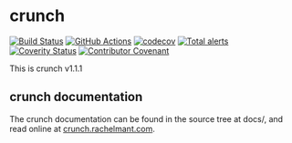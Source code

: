 # crunch

[![Build Status](https://travis-ci.org/DX-MON/crunch.svg?branch=main)](https://travis-ci.org/DX-MON/crunch)
[![GitHub Actions](https://github.com/DX-MON/crunch/workflows/GitHub%20Actions/badge.svg)](https://github.com/DX-MON/crunch/actions)
[![codecov](https://codecov.io/gh/DX-MON/crunch/branch/main/graph/badge.svg)](https://codecov.io/gh/DX-MON/crunch)
[![Total alerts](https://img.shields.io/lgtm/alerts/g/DX-MON/crunch.svg?logo=lgtm&logoWidth=18)](https://lgtm.com/projects/g/DX-MON/crunch/alerts/)
[![Coverity Status](https://scan.coverity.com/projects/20294/badge.svg)](https://scan.coverity.com/projects/dx-mon-crunch)
[![Contributor Covenant](https://img.shields.io/badge/Contributor%20Covenant-v2.0%20adopted-ff69b4.svg)](code_of_conduct.md)

This is crunch v1.1.1

## crunch documentation

The crunch documentation can be found in the source tree at docs/, and read online at [crunch.rachelmant.com](https://crunch.rachelmant.com/).

